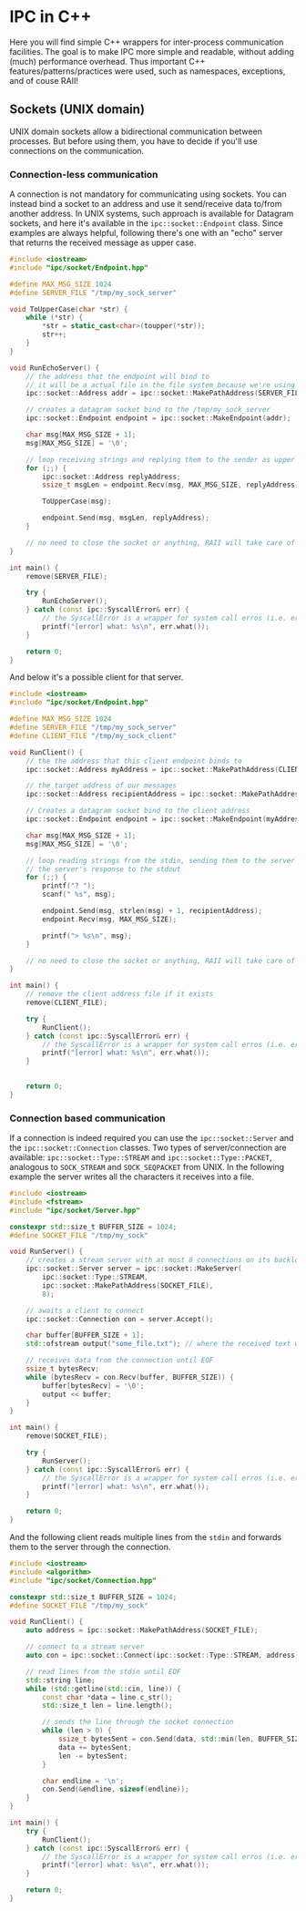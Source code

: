 # IPC in C++
Here you will find simple C++ wrappers for inter-process communication facilities. The goal is to make IPC more simple and readable, without adding (much) performance overhead. Thus important C++ features/patterns/practices were used, such as namespaces, exceptions, and of couse RAII!
## Sockets (UNIX domain)
UNIX domain sockets allow a bidirectional communication between processes. But before using them, you have to decide if you'll use connections on the communication.
### Connection-less communication
A connection is not mandatory for communicating using sockets. You can instead bind a socket to an address and use it send/receive data to/from another address. In UNIX systems, such approach is available for Datagram sockets, and here it's available in the `ipc::socket::Endpoint` class. Since examples are always helpful, following there's one with an "echo" server that returns the received message as upper case.

```cpp
#include <iostream>
#include "ipc/socket/Endpoint.hpp"

#define MAX_MSG_SIZE 1024
#define SERVER_FILE "/tmp/my_sock_server"

void ToUpperCase(char *str) {
    while (*str) {
        *str = static_cast<char>(toupper(*str));
        str++;
    }
}

void RunEchoServer() {
    // the address that the endpoint will bind to
    // it will be a actual file in the file system because we're using MakePathAddress()
    ipc::socket::Address addr = ipc::socket::MakePathAddress(SERVER_FILE);

    // creates a datagram socket bind to the /tmp/my_sock_server
    ipc::socket::Endpoint endpoint = ipc::socket::MakeEndpoint(addr);

    char msg[MAX_MSG_SIZE + 1];
    msg[MAX_MSG_SIZE] = '\0';

    // loop receiving strings and replying them to the sender as upper case
    for (;;) {
        ipc::socket::Address replyAddress;
        ssize_t msgLen = endpoint.Recv(msg, MAX_MSG_SIZE, replyAddress);

        ToUpperCase(msg);

        endpoint.Send(msg, msgLen, replyAddress);
    }

    // no need to close the socket or anything, RAII will take care of closing everything correctly
}

int main() {
    remove(SERVER_FILE);

    try {
        RunEchoServer();
    } catch (const ipc::SyscallError& err) {
        // the SyscallError is a wrapper for system call erros (i.e. errno codes)
        printf("[error] what: %s\n", err.what());
    }

    return 0;
}
```

And below it's a possible client for that server.

```cpp
#include <iostream>
#include "ipc/socket/Endpoint.hpp"

#define MAX_MSG_SIZE 1024
#define SERVER_FILE "/tmp/my_sock_server"
#define CLIENT_FILE "/tmp/my_sock_client"

void RunClient() {
    // the the address that this client endpoint binds to
    ipc::socket::Address myAddress = ipc::socket::MakePathAddress(CLIENT_FILE);

    // the target address of our messages
    ipc::socket::Address recipientAddress = ipc::socket::MakePathAddress(SERVER_FILE);

    // Creates a datagram socket bind to the client address
    ipc::socket::Endpoint endpoint = ipc::socket::MakeEndpoint(myAddress);

    char msg[MAX_MSG_SIZE + 1];
    msg[MAX_MSG_SIZE] = '\0';

    // loop reading strings from the stdin, sending them to the server socket, and writing
    // the server's response to the stdout
    for (;;) {
        printf("? ");
        scanf(" %s", msg);

        endpoint.Send(msg, strlen(msg) + 1, recipientAddress);
        endpoint.Recv(msg, MAX_MSG_SIZE);

        printf("> %s\n", msg);
    }

    // no need to close the socket or anything, RAII will take care of closing everything correctly
}

int main() {
    // remove the client address file if it exists
    remove(CLIENT_FILE);

    try {   
        RunClient();
    } catch (const ipc::SyscallError& err) {
        // the SyscallError is a wrapper for system call erros (i.e. errno codes)
        printf("[error] what: %s\n", err.what());
    }
    

    return 0;
}
```

### Connection based communication
If a connection is indeed required you can use the `ipc::socket::Server` and the `ipc::socket::Connection` classes. Two types of server/connection are available: `ipc::socket::Type::STREAM` and `ipc::socket::Type::PACKET`, analogous to `SOCK_STREAM` and `SOCK_SEQPACKET` from UNIX.
In the following example the server writes all the characters it receives into a file.
```cpp
#include <iostream>
#include <fstream>
#include "ipc/socket/Server.hpp"

constexpr std::size_t BUFFER_SIZE = 1024;
#define SOCKET_FILE "/tmp/my_sock"

void RunServer() {
    // creates a stream server with at most 8 connections on its backlog
    ipc::socket::Server server = ipc::socket::MakeServer(
        ipc::socket::Type::STREAM,
        ipc::socket::MakePathAddress(SOCKET_FILE),
        8);

    // awaits a client to connect
    ipc::socket::Connection con = server.Accept();

    char buffer[BUFFER_SIZE + 1];
    std::ofstream output("some_file.txt"); // where the received text will be saved

    // receives data from the connection until EOF
    ssize_t bytesRecv;
    while (bytesRecv = con.Recv(buffer, BUFFER_SIZE)) {
        buffer[bytesRecv] = '\0';
        output << buffer;
    }
}

int main() {
    remove(SOCKET_FILE);

    try {
        RunServer();
    } catch (const ipc::SyscallError& err) {
        // the SyscallError is a wrapper for system call erros (i.e. errno codes)
        printf("[error] what: %s\n", err.what());
    }

    return 0;
}
```

And the following client reads multiple lines from the `stdin` and forwards them to the server through the connection.
```cpp
#include <iostream>
#include <algorithm>
#include "ipc/socket/Connection.hpp"

constexpr std::size_t BUFFER_SIZE = 1024;
#define SOCKET_FILE "/tmp/my_sock"

void RunClient() {
    auto address = ipc::socket::MakePathAddress(SOCKET_FILE);

    // connect to a stream server
    auto con = ipc::socket::Connect(ipc::socket::Type::STREAM, address);

    // read lines from the stdin until EOF
    std::string line;
    while (std::getline(std::cin, line)) {
        const char *data = line.c_str();
        std::size_t len = line.length();

        // sends the line through the socket connection
        while (len > 0) {
            ssize_t bytesSent = con.Send(data, std::min(len, BUFFER_SIZE));
            data += bytesSent;
            len -= bytesSent;
        }

        char endline = '\n';
        con.Send(&endline, sizeof(endline));
    }
}

int main() {
    try {   
        RunClient();
    } catch (const ipc::SyscallError& err) {
        // the SyscallError is a wrapper for system call erros (i.e. errno codes)
        printf("[error] what: %s\n", err.what());
    }

    return 0;
}
```